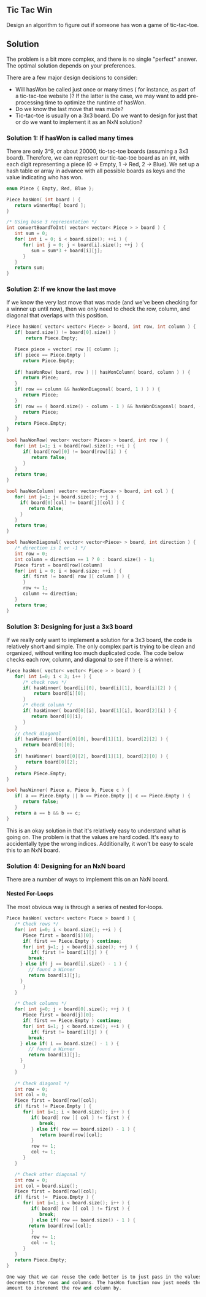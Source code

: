 ## Tic Tac Win
Design an algorithm to figure out if someone has won a game of tic-tac-toe.

## Solution
The problem is a bit more complex, and there is no single "perfect" answer. The optimal
solution depends on your preferences.

There are a few major design decisions to consider:
- Will hasWon be called just once or many times ( for instance, as part of a tic-tac-toe website )?
  If the latter is the case, we may want to add pre-processing time to optimize the runtime of hasWon.
- Do we know the last move that was made?
- Tic-tac-toe is usually on a 3x3 board. Do we want to design for just that or do we want to implement
  it as an NxN solution?

### Solution 1: If hasWon is called many times
There are only 3^9, or about 20000, tic-tac-toe boards (assuming a 3x3 board). Therefore, we can represent
our tic-tac-toe board as an int, with each digit representing a piece (0 -> Empty, 1 -> Red, 2 -> Blue).
We set up a hash table or array in advance with all possible boards as keys and the value indicating who has
won.

```c++
enum Piece { Empty, Red, Blue };

Piece hasWon( int board ) {
   return winnerMap[ board ];
}

/* Using base 3 representation */
int convertBoardToInt( vector< vector< Piece > > board ) {
   int sum = 0;
   for( int i = 0; i < board.size(); ++i ) {
      for( int j = 0; j < board[i].size(); ++j ) {
         sum = sum*3 + board[i][j];
      }
   }
   return sum;
}
```

### Solution 2: If we know the last move
If we know the very last move that was made (and we've been checking for a winner up until now), then we
only need to check the row, column, and diagonal that overlaps with this position.

```c++
Piece hasWon( vector< vector< Piece> > board, int row, int column ) {
   if( board.size() != board[0].size() )
       return Piece.Empty;

   Piece piece = vector[ row ][ column ];
   if( piece == Piece.Empty )
      return Piece.Empty;
   
   if( hasWonRow( board, row ) || hasWonColumn( board, column ) ) {
      return Piece;
   }
   if( row == column && hasWonDiagonal( board, 1 ) ) ) {
      return Piece;
   }
   if( row == ( board.size() - column - 1 ) && hasWonDiagonal( board, -1 ) ) {
      return Piece;
   }
   return Piece.Empty;
}

bool hasWonRow( vector< vector< Piece> > board, int row ) {
   for( int i=1; i < board[row].size(); ++i ) {
      if( board[row][0] != board[row][i] ) {
         return false;
      }
   }
   return true;
}

bool hasWonColumn( vector< vector<Piece> > board, int col ) {
   for( int j=1; j< board.size(); ++j ) {
     if( board[0][col] != board[j][col] ) {
     	return false;
     }
   }
   return true;
}

bool hasWonDiagonal( vector< vector<Piece> > board, int direction ) {
   /* direction is 1 or -1 */
   int row = 0;
   int column = direction == 1 ? 0 : board.size() - 1;
   Piece first = board[row][column]
   for( int i = 0; i < board.size; ++i ) {
      if( first != board[ row ][ column ] ) {
      }
      row += 1;
      column += direction;
   }
   return true;
}
```

### Solution 3: Designing for just a 3x3 board
If we really only want to implement a solution for a 3x3 board, the code is relatively short and simple. The
only complex part is trying to be clean and organized, without writing too much duplicated code.
The code below checks each row, column, and diagonal to see if there is a winner.

```c++
Piece hasWon( vector< vector< Piece > > board ) {
   for( int i=0; i < 3; i++ ) {
      /* check rows */
      if( hasWinner( board[i][0], board[i][1], board[i][2] ) {
      	  return baord[i][0];
      } 
      /* check column */
      if( hasWinner( board[0][i], board[1][i], board[2][i] ) {
      	 return board[0][i];
      }
   }
   // check diagonal
   if( hasWinner( board[0][0], board[1][1], board[2][2] ) {
      return board[0][0];
   }
   if( hasWinner( board[0][2], board[1][1], board[2][0] ) {
       return board[0][2];
   }
   return Piece.Empty;
}

bool hasWinner( Piece a, Piece b, Piece c ) {
   if( a == Piece.Empty || b == Piece.Empty || c == Piece.Empty ) {
      return false;
   }
   return a == b && b == c;
}
```
This is an okay solution in that it's relatively easy to understand what is going on. The problem is that the
values are hard coded. It's easy to accidentally type the wrong indices.
Additionally, it won't be easy to scale this to an NxN board.

### Solution 4: Designing for an NxN board
There are a number of ways to implement this on an NxN board.

#### Nested For-Loops
The most obvious way is through a series of nested for-loops.

```c++
Piece hasWon( vector< vector< Piece > board ) {
   /* Check rows */
   for( int i=0; i < board.size(); ++i ) {
      Piece first = board[i][0];
      if( first == Piece.Empty ) continue;
      for( int j=1; j < board[i].size(); ++j ) {
         if( first != board[i][j] ) {
	    break;
	 } else if( j == board[i].size() - 1 ) {
	    // found a Winner
	    return board[i][j];
	 }
      }
   }

   /* Check columns */
   for( int j=0; j < board[0].size(); ++j ) {
      Piece first = board[j][0];
      if( first == Piece.Empty ) continue;
      for( int i=1; j < board.size(); ++i ) {
         if( first != board[i][j] ) {
	    break;
	 } else if( i == board.size() - 1 ) {
	    // found a Winner
	    return board[i][j];
	 }
      }
   }   
   
   /* Check diagonal */
   int row = 0;
   int col = 0;
   Piece first = board[row][col];
   if( first != Piece.Empty ) {
      for( int i=1; i < board.size(); i++ ) {
         if( board[ row ][ col ] != first ) {
      	    break;
         } else if( row == board.size() - 1 ) {
       	    return board[row][col];
         } 
         row += 1;
         col += 1;
      }
   }

   /* Check other diagonal */
   int row = 0;
   int col = board.size();
   Piece first = board[row][col];
   if( first !=	 Piece.Empty ) {
      for( int i=1; i < board.size(); i++ ) {
         if( board[ row ][ col ] != first ) {
      	    break;
         } else if( row == board.size() - 1 ) {
   	    return board[row][col];
         }
         row += 1;
         col -= 1;
      }
   }
   return Piece.Empty;
}

One way that we can reuse the code better is to just pass in the values to another function that increments/
decrements the rows and columns. The hasWon function now just needs the starting position and the
amount to increment the row and column by.
```